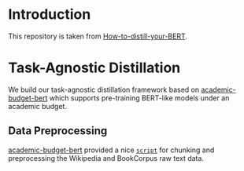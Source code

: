 # Introduction

This repository is taken from [How-to-distill-your-BERT](https://github.com/mainlp/How-to-distill-your-BERT).

# Task-Agnostic Distillation 
We build our task-agnostic distillation framework based on  [academic-budget-bert](https//github.com/IntelLabs/academic-budget-bert) which supports pre-training BERT-like models under an academic budget. 

## Data Preprocessing
[academic-budget-bert](https//github.com/IntelLabs/academic-budget-bert) provided a nice [`script`](dataset/) for chunking and preprocessing the Wikipedia and BookCorpus raw text data. 



